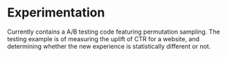 # Experimentation
Currently contains a A/B testing code featuring permutation sampling. The testing example is of measuring the uplift of CTR for a website, and determining
whether the new experience is statistically different or not.
